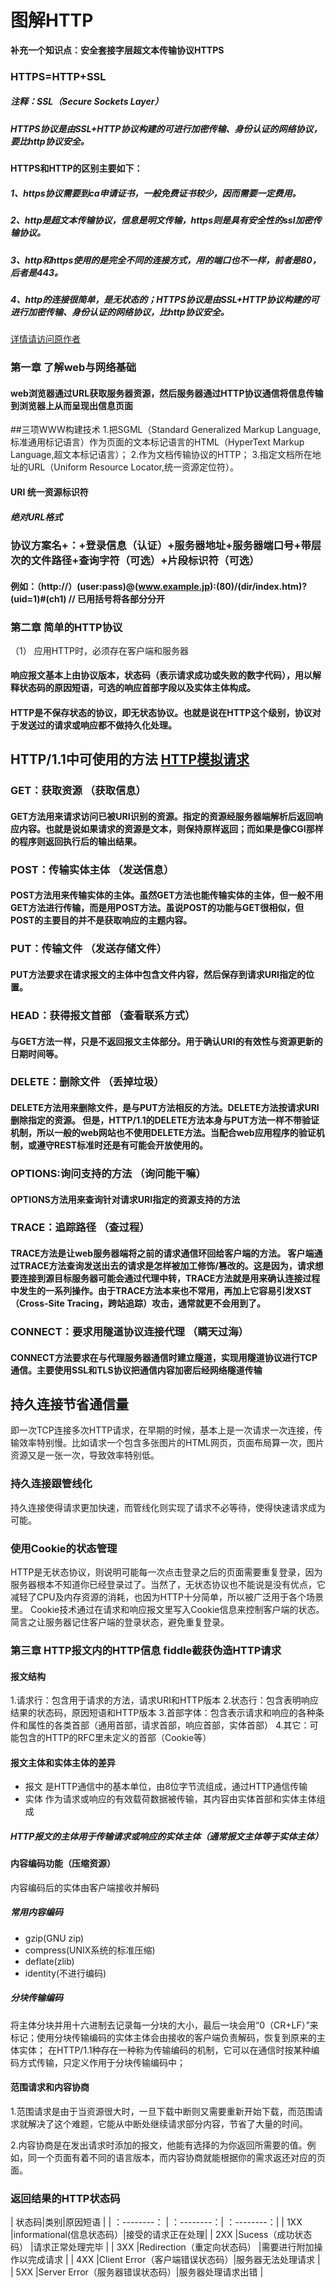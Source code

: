 # 图解HTTP

**补充一个知识点：安全套接字层超文本传输协议HTTPS**
### HTTPS=HTTP+SSL
##### 注释：SSL（Secure Sockets Layer）
##### HTTPS协议是由SSL+HTTP协议构建的可进行加密传输、身份认证的网络协议，要比http协议安全。
#### HTTPS和HTTP的区别主要如下：

##### 1、https协议需要到ca申请证书，一般免费证书较少，因而需要一定费用。

##### 2、http是超文本传输协议，信息是明文传输，https则是具有安全性的ssl加密传输协议。

##### 3、http和https使用的是完全不同的连接方式，用的端口也不一样，前者是80，后者是443。

##### 4、http的连接很简单，是无状态的；HTTPS协议是由SSL+HTTP协议构建的可进行加密传输、身份认证的网络协议，比http协议安全。
[详情请访问原作者](https://www.cnblogs.com/sueyyyy/p/12012570.html)

### 第一章  了解web与网络基础

#### web浏览器通过URL获取服务器资源，然后服务器通过HTTP协议通信将信息传输到浏览器上从而呈现出信息页面
##三项WWW构建技术
1.把SGML（Standard Generalized Markup Language,标准通用标记语言）作为页面的文本标记语言的HTML（HyperText Markup Language,超文本标记语言）；
2.作为文档传输协议的HTTP；
3.指定文档所在地址的URL（Uniform Resource Locator,统一资源定位符）。

#### URI 统一资源标识符
##### 绝对URL格式
 ### 协议方案名+：+登录信息（认证）+服务器地址+服务器端口号+带层次的文件路径+查询字符（可选）+片段标识符（可选）   
####             例如：（http://）(user:pass)@(www.example.jp):(80)/(dir/index.htm)?(uid=1)#(ch1)  // 已用括号将各部分分开

### 第二章 简单的HTTP协议

（1） 应用HTTP时，必须存在客户端和服务器
#### 响应报文基本上由协议版本，状态码（表示请求成功或失败的数字代码），用以解释状态码的原因短语，可选的响应首部字段以及实体主体构成。
#### HTTP是不保存状态的协议，即无状态协议。也就是说在HTTP这个级别，协议对于发送过的请求或响应都不做持久化处理。

## HTTP/1.1中可使用的方法 [HTTP模拟请求](https://www.sojson.com/httpRequest/)
### GET：获取资源  （获取信息）
#### GET方法用来请求访问已被URI识别的资源。指定的资源经服务器端解析后返回响应内容。也就是说如果请求的资源是文本，则保持原样返回；而如果是像CGI那样的程序则返回执行后的输出结果。
### POST：传输实体主体  （发送信息）
#### POST方法用来传输实体的主体。虽然GET方法也能传输实体的主体，但一般不用GET方法进行传输，而是用POST方法。虽说POST的功能与GET很相似，但POST的主要目的并不是获取响应的主题内容。
### PUT：传输文件      （发送存储文件）
#### PUT方法要求在请求报文的主体中包含文件内容，然后保存到请求URI指定的位置。
### HEAD：获得报文首部   （查看联系方式）
#### 与GET方法一样，只是不返回报文主体部分。用于确认URI的有效性与资源更新的日期时间等。
### DELETE：删除文件    （丢掉垃圾）
#### DELETE方法用来删除文件，是与PUT方法相反的方法。DELETE方法按请求URI删除指定的资源。         但是，HTTP/1.1的DELETE方法本身与PUT方法一样不带验证机制，所以一般的web网站也不使用DELETE方法。当配合web应用程序的验证机制，或遵守REST标准时还是有可能会开放使用的。
### OPTIONS:询问支持的方法   （询问能干嘛）
#### OPTIONS方法用来查询针对请求URI指定的资源支持的方法
### TRACE：追踪路径    （查过程）
#### TRACE方法是让web服务器端将之前的请求通信环回给客户端的方法。  客户端通过TRACE方法查询发送出去的请求是怎样被加工修饰/篡改的。这是因为，请求想要连接到源目标服务器可能会通过代理中转，TRACE方法就是用来确认连接过程中发生的一系列操作。由于TRACE方法本来也不常用，再加上它容易引发XST（Cross-Site Tracing，跨站追踪）攻击，通常就更不会用到了。
### CONNECT：要求用隧道协议连接代理  （瞒天过海）
#### CONNECT方法要求在与代理服务器通信时建立隧道，实现用隧道协议进行TCP通信。主要使用SSL和TLS协议把通信内容加密后经网络隧道传输
## 持久连接节省通信量 
即一次TCP连接多次HTTP请求，在早期的时候，基本上是一次请求一次连接，传输效率特别慢。比如请求一个包含多张图片的HTML网页，页面布局算一次，图片资源又是一张一次，导致效率特别低。
### 持久连接跟管线化
持久连接使得请求更加快速，而管线化则实现了请求不必等待，使得快速请求成为可能。
### 使用Cookie的状态管理
HTTP是无状态协议，则说明可能每一次点击登录之后的页面需要重复登录，因为服务器根本不知道你已经登录过了。当然了，无状态协议也不能说是没有优点，它减轻了CPU及内存资源的消耗，也因为HTTP十分简单，所以被广泛用于各个场景里。
Cookie技术通过在请求和响应报文里写入Cookie信息来控制客户端的状态。简言之让服务器记住客户端的登录状态，避免重复登录。
### 第三章 HTTP报文内的HTTP信息  fiddle截获伪造HTTP请求
#### 报文结构
1.请求行：包含用于请求的方法，请求URI和HTTP版本
2.状态行：包含表明响应结果的状态码，原因短语和HTTP版本
3.首部字体：包含表示请求和响应的各种条件和属性的各类首部（通用首部，请求首部，响应首部，实体首部）
4.其它：可能包含的HTTP的RFC里未定义的首部（Cookie等）
#### 报文主体和实体主体的差异
* 报文  是HTTP通信中的基本单位，由8位字节流组成，通过HTTP通信传输
* 实体  作为请求或响应的有效载荷数据被传输，其内容由实体首部和实体主体组成
 ##### HTTP报文的主体用于传输请求或响应的实体主体（通常报文主体等于实体主体）
 #### 内容编码功能（压缩资源）
 内容编码后的实体由客户端接收并解码 
 ##### 常用内容编码
 * gzip(GNU zip)
 * compress(UNIX系统的标准压缩)
 * deflate(zlib)
 * identity(不进行编码)
 ##### 分块传输编码
 将主体分块并用十六进制去记录每一分块的大小，最后一块会用“0（CR+LF）”来标记；使用分块传输编码的实体主体会由接收的客户端负责解码，恢复到原来的主体实体；
 在HTTP/1.1种存在一种称为传输编码的机制，它可以在通信时按某种编码方式传输，只定义作用于分块传输编码中；
 #### 范围请求和内容协商
 1.范围请求是由于当资源很大时，一旦下载中断则又需要重新开始下载，而范围请求就解决了这个难题，它能从中断处继续请求部分内容，节省了大量的时间。
 
 2.内容协商是在发出请求时添加的报文，他能有选择的为你返回所需要的值。例如，同一个页面有着不同的语言版本，而内容协商就能根据你的需求返还对应的页面。
 ### 返回结果的HTTP状态码
 
|  状态码|类别|原因短语 |
| ：--------： | ：--------：| ：--------：|
| 1XX  |informational(信息状态码）|接受的请求正在处理|
| 2XX  |Sucess（成功状态码）          |请求正常处理完毕 |
| 3XX  |Redirection（重定向状态码）     |需要进行附加操作以完成请求 |
| 4XX  |Client Error（客户端错误状态码）|服务器无法处理请求  |
| 5XX  |Server Error（服务器错误状态码）|服务器处理请求出错  |
